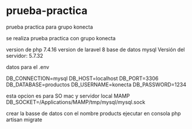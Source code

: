 # prueba-practica
prueba practica para  grupo konecta

se realiza prueba practica con grupo konecta

version de php 7.4.16
version de laravel 8
base de datos mysql 
Versión del servidor: 5.7.32

datos para el .env 

DB_CONNECTION=mysql
DB_HOST=localhost
DB_PORT=3306
DB_DATABASE=productos
DB_USERNAME=konecta
DB_PASSWORD=1234

esta opcion es para  SO mac y servidor local MAMP
DB_SOCKET=/Applications/MAMP/tmp/mysql/mysql.sock

crear la basse de datos con el nombre products
ejecutar en consola php artisan migrate
